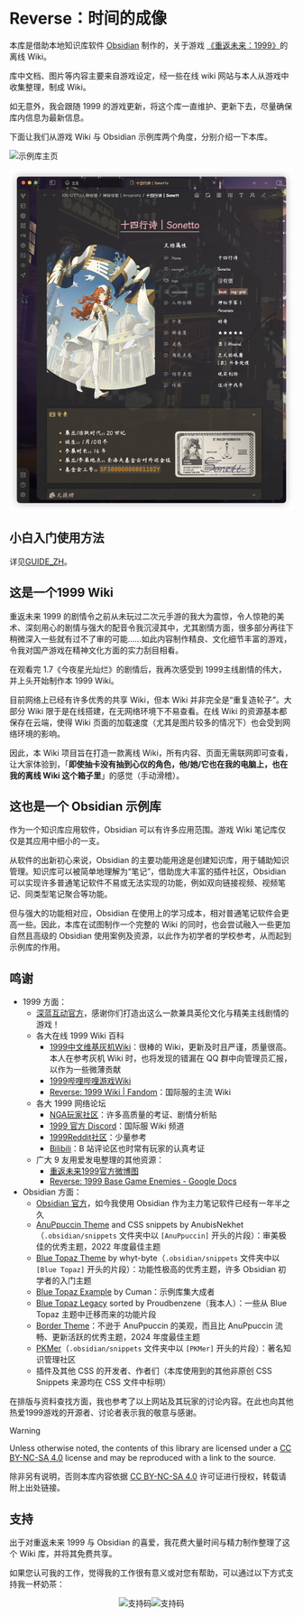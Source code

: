 # Reverse：时间的成像

本库是借助本地知识库软件 [Obsidian](https://obsidian.md/) 制作的，关于游戏 [《重返未来：1999》](https://re.bluepoch.com/home/&wd=&eqid=fbb5beb400098f260000000464755c7c)的离线 Wiki。

库中文档、图片等内容主要来自游戏设定，经一些在线 wiki 网站与本人从游戏中收集整理，制成 Wiki。

如无意外，我会跟随 1999 的游戏更新，将这个库一直维护、更新下去，尽量确保库内信息为最新信息。

下面让我们从游戏 Wiki 与 Obsidian 示例库两个角度，分别介绍一下本库。

![示例库主页](assets/README.assets/示例库主页.png)

![角色档案](assets/README.assets/角色档案.png)

## 小白入门使用方法

详见<a href="https://github.com/ProudBenzene/Reverse1999Wiki-in-Obsidian/blob/main/000-%E7%AE%B1%E7%9A%84%E6%9E%84%E9%80%A0/README/GUIDE_ZH.md">GUIDE_ZH</a>。

## 这是一个1999 Wiki

重返未来 1999 的剧情令之前从未玩过二次元手游的我大为震惊，令人惊艳的美术、深刻用心的剧情与强大的配音令我沉浸其中，尤其剧情方面，很多部分再往下稍微深入一些就有过不了审的可能……如此内容制作精良、文化细节丰富的游戏，令我对国产游戏在精神文化方面的实力刮目相看。

在观看完 1.7《今夜星光灿烂》的剧情后，我再次感受到 1999主线剧情的伟大，并上头开始制作本 1999 Wiki。

目前网络上已经有许多优秀的共享 Wiki，但本 Wiki 并非完全是“重复造轮子”。大部分 Wiki 限于是在线搭建，在无网络环境下不易查看。在线 Wiki 的资源基本都保存在云端，使得 Wiki 页面的加载速度（尤其是图片较多的情况下）也会受到网络环境的影响。

因此，本 Wiki 项目旨在打造一款离线 Wiki，所有内容、页面无需联网即可查看，让大家体验到，「**即使抽卡没有抽到心仪的角色，他/她/它也在我的电脑上，也在我的离线 Wiki 这个箱子里**」的感觉（手动滑稽）。

## 这也是一个 Obsidian 示例库

作为一个知识库应用软件，Obsidian 可以有许多应用范围。游戏 Wiki 笔记库仅仅是其应用中细小的一支。

从软件的出新初心来说，Obsidian 的主要功能用途是创建知识库，用于辅助知识管理。知识库可以被简单地理解为“笔记”，借助庞大丰富的插件社区，Obsidian 可以实现许多普通笔记软件不易或无法实现的功能，例如双向链接视频、视频笔记、同类型笔记聚合等功能。

 但与强大的功能相对应，Obsidian 在使用上的学习成本，相对普通笔记软件会更高一些。因此，本库在试图制作一个完整的 Wiki 的同时，也会尝试融入一些更加自然且高级的 Obsidian 使用案例及资源，以此作为初学者的学校参考，从而起到示例库的作用。


## 鸣谢
- 1999 方面：
	- [深蓝互动官方](https://www.bluepoch.com/)，感谢你们打造出这么一款兼具英伦文化与精美主线剧情的游戏！
	- 各大在线 1999 Wiki 百科
		-  [1999中文维基灰机Wiki](https://res1999.huijiwiki.com/wiki/%E8%A7%92%E8%89%B2%E5%88%97%E8%A1%A8)：很棒的 Wiki，更新及时且严谨，质量很高。本人在参考灰机 Wiki 时，也将发现的错漏在 QQ 群中向管理员汇报，以作为一些微薄贡献
		- [1999哔哩哔哩游戏Wiki](https://wiki.biligame.com/reverse1999/%E9%A6%96%E9%A1%B5)
		- [Reverse: 1999 Wiki | Fandom](https://reverse1999.fandom.com/wiki/Reverse:_1999_Wiki)：国际服的主流 Wiki
	- 各大 1999 网络论坛
		-  [NGA玩家社区](https://ngabbs.com/thread.php?fid=510389)：许多高质量的考证、剧情分析贴
		- [1999 官方 Discord](https://discord.gg/reverse1999)：国际服 Wiki 频道
		- [1999Reddit社区](https://www.reddit.com/r/Reverse1999)：少量参考
		- [Bilibili](https://www.bilibili.com/)：B 站评论区也时常有玩家的认真考证
	- 广大 9 友用爱发电整理的其他资源：
		- [重返未来1999官方微博图](https://pan.baidu.com/s/1A4o9VM4kPa_vzWZEtHiZSA?pwd=1999#list/path=%2F)
		- [Reverse: 1999 Base Game Enemies - Google Docs](https://docs.google.com/document/d/1HX-r1yrY82VKAkFtTo2HRI1M6DFT8bUdUxnEZLNoBB0/edit?pli=1)
- Obsidian 方面：
	- [Obsidian 官方](https://obsidian.md)，如今我使用 Obsidian 作为主力笔记软件已经有一年半之久
	- [AnuPpuccin Theme](https://github.com/AnubisNekhet/AnuPpuccin) and CSS snippets by AnubisNekhet（`.obsidian/snippets` 文件夹中以 `[AnuPpuccin]` 开头的片段）：审美极佳的优秀主题，2022 年度最佳主题
	- [Blue Topaz Theme](https://github.com/PKM-er/Blue-Topaz_Obsidian-css) by whyt-byte（`.obsidian/snippets` 文件夹中以 `[Blue Topaz]` 开头的片段）：功能性极高的优秀主题，许多 Obsidian 初学者的入门主题
	- [Blue Topaz Example](https://github.com/PKM-er/Blue-topaz-example) by Cuman：示例库集大成者
	- [Blue Topaz Legacy](https://github.com/ProudBenzene/Blue-Topaz-Legacy) sorted by Proudbenzene（我本人）：一些从 Blue Topaz 主题中迁移而来的功能片段
	- [Border Theme](https://github.com/Akifyss/obsidian-border)：不逊于 AnuPpuccin 的美观，而且比 AnuPpuccin 流畅、更新活跃的优秀主题，2024 年度最佳主题
	- [PKMer](https://pkmer.cn/)（`.obsidian/snippets` 文件夹中以 `[PKMer]` 开头的片段）：著名知识管理社区
	- 插件及其他 CSS 的开发者、作者们（本库使用到的其他非原创 CSS Snippets 来源均在 CSS 文件中标明）


在排版与资料查找方面，我也参考了以上网站及其玩家的讨论内容。在此也向其他热爱1999游戏的开源者、讨论者表示我的敬意与感谢。

> [!warning]
> Unless otherwise noted, the contents of this library are licensed under a [CC BY-NC-SA 4.0](https://creativecommons.org/licenses/by-nc-sa/4.0/) license and may be reproduced with a link to the source.
> 
> 除非另有说明，否则本库内容依据 [CC BY-NC-SA 4.0](https://creativecommons.org/licenses/by-nc-sa/4.0/) 许可证进行授权，转载请附上出处链接。

## 支持

出于对重返未来 1999 与 Obsidian 的喜爱，我花费大量时间与精力制作整理了这个 Wiki 库，并将其免费共享。

如果您认可我的工作，觉得我的工作很有意义或对您有帮助，可以通过以下方式支持我一杯奶茶：

<center><img src="https://figure-bed123.oss-cn-beijing.aliyuncs.com/202406231057963.jpg" alt="支持码" width="250"><img src="https://figure-bed123.oss-cn-beijing.aliyuncs.com/202406080244833.jpg" alt="支持码" width="250"></center>
